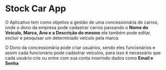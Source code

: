 # Stock Car App

O Aplicativo tem como objetivo a gestão de uma concessionária de carros, onde o dono da empresa pode cadastrar carros passando o **Nome do Veículo, Marca, Ano e a Descrição do mesmo** ele também pode editar, excluir e pesquisar um determinado veículo pela marca. 

O Dono da concessionária pode criar usuários, sendo eles funcionários e assim cada funcionário pode cadastrar veículos, para isso é necessário que cada usuário crie ou entre com sua conta inserindo dados como **Email e Senha** 